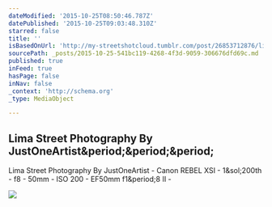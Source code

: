 ```yaml
---
dateModified: '2015-10-25T08:50:46.787Z'
datePublished: '2015-10-25T09:03:48.310Z'
starred: false
title: ''
isBasedOnUrl: 'http://my-streetshotcloud.tumblr.com/post/26853712876/lima-street-photography-by-justoneartist'
sourcePath: _posts/2015-10-25-541bc119-4268-4f3d-9059-306676dfd69c.md
published: true
inFeed: true
hasPage: false
inNav: false
_context: 'http://schema.org'
_type: MediaObject

---
```

<article style=""><h1>Lima Street Photography By JustOneArtist&amp;period;&amp;period;&amp;period;</h1><p>Lima Street Photography By JustOneArtist - Canon REBEL XSI - 1&amp;sol;200th - f8 - 50mm - ISO 200 - EF50mm f1&amp;period;8 II -</p><img src="http://40.media.tumblr.com/tumblr_m6wvayntQp1rzlmeco1_500.jpg" /></article>